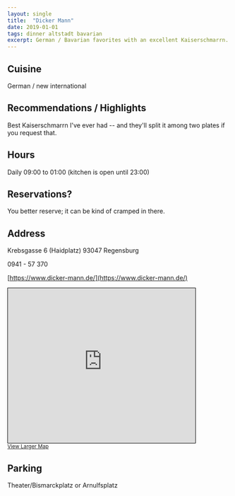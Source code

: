 ```yaml
---
layout: single
title:  "Dicker Mann"
date: 2019-01-01 
tags: dinner altstadt bavarian
excerpt: German / Bavarian favorites with an excellent Kaiserschmarrn.
---
```


## Cuisine ##
German / new international

## Recommendations / Highlights ##
Best Kaiserschmarrn I've ever had -- and they'll split it among two plates if you request that.

## Hours ##
Daily 09:00 to 01:00 (kitchen is open until 23:00)

## Reservations? ##
You better reserve; it can be kind of cramped in there.

## Address ##
Krebsgasse 6 (Haidplatz)
93047 Regensburg

0941 - 57 370

[https://www.dicker-mann.de/](https://www.dicker-mann.de/)

<iframe width="425" height="350" frameborder="0" scrolling="no" marginheight="0" marginwidth="0" src="https://www.openstreetmap.org/export/embed.html?bbox=12.091159522533419%2C49.01869121065693%2C12.093257009983065%2C49.01995065803881&amp;layer=mapnik&amp;marker=49.01932109636709%2C12.092209209222347" style="border: 1px solid black"></iframe><br/><small><a href="https://www.openstreetmap.org/?mlat=49.01932&amp;mlon=12.09221#map=19/49.01932/12.09221">View Larger Map</a></small>

## Parking ##
Theater/Bismarckplatz or Arnulfsplatz